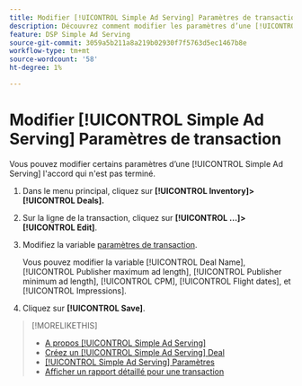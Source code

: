 ```yaml
---
title: Modifier [!UICONTROL Simple Ad Serving] Paramètres de transaction
description: Découvrez comment modifier les paramètres d’une [!UICONTROL Simple Ad Serving] accord.
feature: DSP Simple Ad Serving
source-git-commit: 3059a5b211a8a219b02930f7f5763d5ec1467b8e
workflow-type: tm+mt
source-wordcount: '58'
ht-degree: 1%

---
```


# Modifier [!UICONTROL Simple Ad Serving] Paramètres de transaction

Vous pouvez modifier certains paramètres d’une [!UICONTROL Simple Ad Serving] l&#39;accord qui n&#39;est pas terminé.

1. Dans le menu principal, cliquez sur **[!UICONTROL Inventory]> [!UICONTROL Deals].**

1. Sur la ligne de la transaction, cliquez sur  **[!UICONTROL ...]>[!UICONTROL Edit]**.

1. Modifiez la variable [paramètres de transaction](simple-deal-settings.md).

   Vous pouvez modifier la variable [!UICONTROL Deal Name], [!UICONTROL Publisher maximum ad length], [!UICONTROL Publisher minimum ad length], [!UICONTROL CPM], [!UICONTROL Flight dates], et [!UICONTROL Impressions].

1. Cliquez sur **[!UICONTROL Save]**.

>[!MORELIKETHIS]
>
>* [A propos [!UICONTROL Simple Ad Serving]](simple-deal-about.md)
>* [Créez un [!UICONTROL Simple Ad Serving] Deal](simple-deal-create.md)
>* [[!UICONTROL Simple Ad Serving] Paramètres](simple-deal-settings.md)
>* [Afficher un rapport détaillé pour une transaction](/help/dsp/inventory/deal-view-report.md)


<!-- add back when reimplemented:
>* [View Event-Tracking Pixels for a [!UICONTROL Simple Ad Serving] Deal](simple-deal-show-pixels.md)
-->
